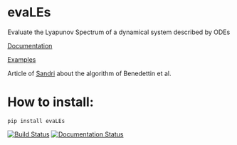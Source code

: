 # evaLEs
Evaluate the Lyapunov Spectrum of a dynamical system described by ODEs 

[Documentation](https://evales.readthedocs.io/en/latest/?badge=latest.)

[Examples](https://nbviewer.jupyter.org/github/dodogabrie/evaLEs/blob/docs/notebooks/HowToUse.ipynb)

Article of [Sandri](https://www.researchgate.net/publication/240477720_Numerical_calculation_of_Lyapunov_exponents) about the algorithm of Benedettin et al.

# How to install:
```
pip install evaLEs
```


[![Build Status](https://www.travis-ci.com/dodogabrie/evaLEs.svg?branch=main)](https://www.travis-ci.com/dodogabrie/evaLEs)
[![Documentation Status](https://readthedocs.org/projects/evales/badge/?version=latest)](https://evales.readthedocs.io/en/latest/?badge=latest)
